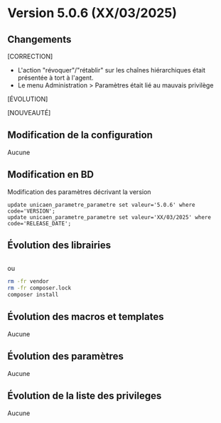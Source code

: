 # Version 5.0.6 (XX/03/2025) 

## Changements 

[CORRECTION]
* L'action "révoquer"/"rétablir" sur les chaînes hiérarchiques était présentée à tort à l'agent.
* Le menu Administration > Paramètres était lié au mauvais privilège 

[ÉVOLUTION]

[NOUVEAUTÉ]

## Modification de la configuration

Aucune

## Modification en BD

Modification des paramètres décrivant la version
```postgresql
update unicaen_parametre_parametre set valeur='5.0.6' where code='VERSION';
update unicaen_parametre_parametre set valeur='XX/03/2025' where code='RELEASE_DATE';
```

## Évolution des librairies

```bash
```

ou

```bash
rm -fr vendor
rm -fr composer.lock
composer install
```

## Évolution des macros et templates

Aucune

## Évolution des paramètres

Aucune

## Évolution de la liste des privileges

Aucune
